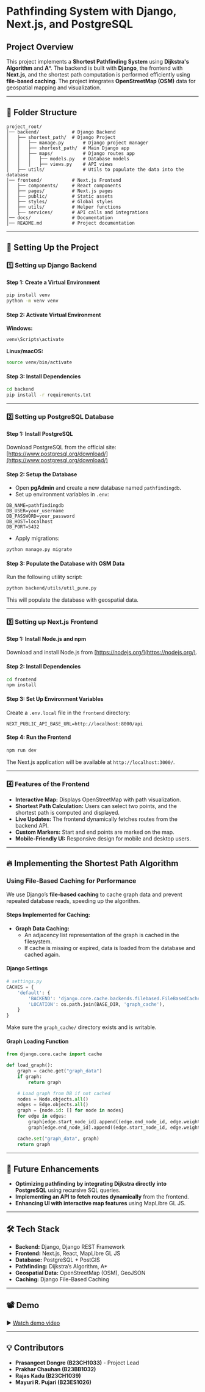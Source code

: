 # Pathfinding System with Django, Next.js, and PostgreSQL

## Project Overview
This project implements a **Shortest Pathfinding System** using **Dijkstra's Algorithm** and **A***. The backend is built with **Django**, the frontend with **Next.js**, and the shortest path computation is performed efficiently using **file-based caching**. The project integrates **OpenStreetMap (OSM)** data for geospatial mapping and visualization.

---

## 📁 Folder Structure
```
project_root/
│── backend/            # Django Backend
│   ├── shortest_path/  # Django Project
│   │   ├── manage.py       # Django project manager
│   │   ├── shortest_path/  # Main Django app
│   │   ├── maps/           # Django routes app
│   │   │   ├── models.py   # Database models
│   │   │   ├── views.py    # API views
│   ├── utils/              # Utils to populate the data into the database
│── frontend/           # Next.js Frontend
│   ├── components/     # React components
│   ├── pages/          # Next.js pages
│   ├── public/         # Static assets
│   ├── styles/         # Global styles
│   ├── utils/          # Helper functions
│   ├── services/       # API calls and integrations
│── docs/               # Documentation
│── README.md           # Project documentation
```

---

## 🚀 Setting Up the Project

### 1️⃣ Setting up **Django Backend**
#### **Step 1: Create a Virtual Environment**
```sh
pip install venv
python -m venv venv
```

#### **Step 2: Activate Virtual Environment**
**Windows:**
```sh
venv\Scripts\activate
```
**Linux/macOS:**
```sh
source venv/bin/activate
```

#### **Step 3: Install Dependencies**
```sh
cd backend
pip install -r requirements.txt
```

---

### 2️⃣ Setting up **PostgreSQL Database**
#### **Step 1: Install PostgreSQL**
Download PostgreSQL from the official site: [https://www.postgresql.org/download/](https://www.postgresql.org/download/)

#### **Step 2: Setup the Database**
- Open **pgAdmin** and create a new database named `pathfindingdb`.
- Set up environment variables in `.env`:

```env
DB_NAME=pathfindingdb
DB_USER=your_username
DB_PASSWORD=your_password
DB_HOST=localhost
DB_PORT=5432
```

- Apply migrations:
```sh
python manage.py migrate
```

#### **Step 3: Populate the Database with OSM Data**
Run the following utility script:
```sh
python backend/utils/util_pune.py
```
This will populate the database with geospatial data.

---

### 3️⃣ Setting up **Next.js Frontend**
#### **Step 1: Install Node.js and npm**
Download and install Node.js from [https://nodejs.org/](https://nodejs.org/).

#### **Step 2: Install Dependencies**
```sh
cd frontend
npm install
```

#### **Step 3: Set Up Environment Variables**
Create a `.env.local` file in the `frontend` directory:
```env
NEXT_PUBLIC_API_BASE_URL=http://localhost:8000/api
```

#### **Step 4: Run the Frontend**
```sh
npm run dev
```

The Next.js application will be available at `http://localhost:3000/`.

---

### 4️⃣ Features of the Frontend
- **Interactive Map:** Displays OpenStreetMap with path visualization.
- **Shortest Path Calculation:** Users can select two points, and the shortest path is computed and displayed.
- **Live Updates:** The frontend dynamically fetches routes from the backend API.
- **Custom Markers:** Start and end points are marked on the map.
- **Mobile-Friendly UI:** Responsive design for mobile and desktop users.

---

## 🔥 Implementing the Shortest Path Algorithm

### **Using File-Based Caching for Performance**
We use Django’s **file-based caching** to cache graph data and prevent repeated database reads, speeding up the algorithm.

#### **Steps Implemented for Caching:**
- **Graph Data Caching:**
  - An adjacency list representation of the graph is cached in the filesystem.
  - If cache is missing or expired, data is loaded from the database and cached again.

#### **Django Settings**
```python
# settings.py
CACHES = {
    'default': {
        'BACKEND': 'django.core.cache.backends.filebased.FileBasedCache',
        'LOCATION': os.path.join(BASE_DIR, 'graph_cache'),
    }
}
```

Make sure the `graph_cache/` directory exists and is writable.

#### **Graph Loading Function**
```python
from django.core.cache import cache

def load_graph():
    graph = cache.get("graph_data")
    if graph:
        return graph

    # Load graph from DB if not cached
    nodes = Node.objects.all()
    edges = Edge.objects.all()
    graph = {node.id: [] for node in nodes}
    for edge in edges:
        graph[edge.start_node_id].append((edge.end_node_id, edge.weight))
        graph[edge.end_node_id].append((edge.start_node_id, edge.weight))

    cache.set("graph_data", graph)
    return graph
```

---

## 📌 Future Enhancements
- **Optimizing pathfinding by integrating Dijkstra directly into PostgreSQL** using recursive SQL queries.
- **Implementing an API to fetch routes dynamically** from the frontend.
- **Enhancing UI with interactive map features** using MapLibre GL JS.

---

## 🛠 Tech Stack
- **Backend:** Django, Django REST Framework
- **Frontend:** Next.js, React, MapLibre GL JS
- **Database:** PostgreSQL + PostGIS
- **Pathfinding:** Dijkstra’s Algorithm, A*
- **Geospatial Data:** OpenStreetMap (OSM), GeoJSON
- **Caching:** Django File-Based Caching

---
## 📽️ Demo

▶️ [Watch demo video]((https://youtu.be/_glTUhynvPo))

---

## 💡 Contributors
- **Prasangeet Dongre (B23CH1033)** - Project Lead  
- **Prakhar Chauhan (B23BB1032)**  
- **Rajas Kadu (B23CH1039)**  
- **Mayuri R. Pujari (B23ES1026)**  
